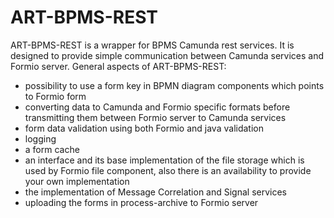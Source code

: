 # ART-BPMS-REST

ART-BPMS-REST is a wrapper for BPMS Camunda rest services. It is designed to provide simple communication between Camunda services and Formio server. General aspects of ART-BPMS-REST:
* possibility to use a form key in BPMN diagram components which points to Formio form
* converting data to Camunda and Formio specific formats before transmitting them between Formio server to Camunda services
* form data validation using both Formio and java validation
* logging 
* a form cache
* an interface and its base implementation of the file storage which is used by Formio file component, also there is an availability to provide your own implementation
* the implementation of Message Correlation and Signal services
* uploading the forms in process-archive to Formio server